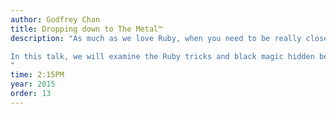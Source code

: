 ```yaml
---
author: Godfrey Chan
title: Dropping down to The Metal™
description: "As much as we love Ruby, when you need to be really close to the metal, you have no choice but to use JavaScript. This is why I developed the javascript gem to help you harness the raw power of your machines.

In this talk, we will examine the Ruby tricks and black magic hidden behind this ludicrous invention. Along the way, we will learn about how Ruby internally deal with variable lookups, method calls, scoping and bindings. Together, we will push the limits of the Ruby language, taking it to places Matz never ever envisioned!
"
time: 2:15PM
year: 2015
order: 13
---
```

